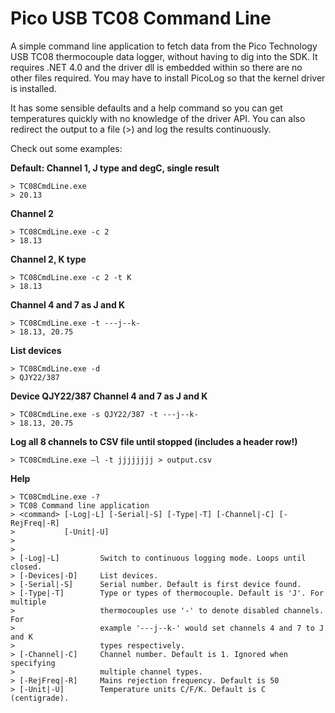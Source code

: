 Pico USB TC08 Command Line 
===============================

A simple command line application to fetch data from the Pico Technology USB TC08 thermocouple data logger, without having to dig into the SDK.
It requires .NET 4.0 and the driver dll is embedded within so there are no other files required. You may have to install PicoLog so that the kernel driver is installed.
 
It has some sensible defaults and a help command so you can get temperatures quickly with no knowledge of the driver API. You can also redirect the output to a file (>) and log the results continuously.
 
Check out some examples:
 
**Default: Channel 1, J type and degC, single result**

    > TC08CmdLine.exe
    > 20.13
 
**Channel 2**

    > TC08CmdLine.exe -c 2
    > 18.13
 
**Channel 2, K type**

    > TC08CmdLine.exe -c 2 -t K
    > 18.13
 
**Channel 4 and 7 as J and K**

    > TC08CmdLine.exe -t ---j--k-
    > 18.13, 20.75
 
**List devices**

    > TC08CmdLine.exe -d
    > QJY22/387
 
**Device QJY22/387 Channel 4 and 7 as J and K**

    > TC08CmdLine.exe -s QJY22/387 -t ---j--k-
    > 18.13, 20.75
 
**Log all 8 channels to CSV file until stopped (includes a header row!)**

    > TC08CmdLine.exe –l -t jjjjjjjj > output.csv
 
**Help**

    > TC08CmdLine.exe -?
    > TC08 Command line application
    > <command> [-Log|-L] [-Serial|-S] [-Type|-T] [-Channel|-C] [-RejFreq|-R]
    >           [-Unit|-U]
    > 
    > 
    > [-Log|-L]         Switch to continuous logging mode. Loops until closed.
    > [-Devices|-D]     List devices.
    > [-Serial|-S]      Serial number. Default is first device found.
    > [-Type|-T]        Type or types of thermocouple. Default is 'J'. For multiple
    >                   thermocouples use '-' to denote disabled channels. For
    >                   example '---j--k-' would set channels 4 and 7 to J and K
    >                   types respectively.
    > [-Channel|-C]     Channel number. Default is 1. Ignored when specifying
    >                   multiple channel types.
    > [-RejFreq|-R]     Mains rejection frequency. Default is 50
    > [-Unit|-U]        Temperature units C/F/K. Default is C (centigrade).
